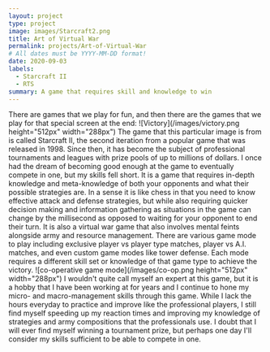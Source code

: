 ```yaml
---
layout: project
type: project
image: images/Starcraft2.png
title: Art of Virtual War
permalink: projects/Art-of-Virtual-War
# All dates must be YYYY-MM-DD format!
date: 2020-09-03
labels:
  - Starcraft II
  - RTS
summary: A game that requires skill and knowledge to win
---
```

There are games that we play for fun, and then there are the games that we play for that special screen at the end:
![Victory](/images/victory.png height="512px" width="288px")
The game that this particular image is from is called Starcraft II, the second iteration from a popular game that was released in 1998. Since then, it has become the subject of professional tournaments and leagues with prize pools of up to millions of dollars. I once had the dream of becoming good enough at the game to eventually compete in one, but my skills fell short. It is a game that requires in-depth knowledge and meta-knowledge of both your opponents and what their possible strategies are. In a sense it is like chess in that you need to know effective attack and defense strategies, but while also requiring quicker decision making and information gathering as situations in the game can change by the millisecond as opposed to waiting for your opponent to end their turn. It is also a virtual war game that also involves mental feints alongside army and resource management. 
There are various game mode to play including exclusive player vs player type matches, player vs A.I. matches, and even custom game modes like tower defense. Each mode requires a different skill set or knowledge of that game type to achieve the victory. 
![co-operative game mode](/images/co-op.png height="512px" width="288px")
I wouldn't quite call myself an expert at this game, but it is a hobby that I have been working at for years and I continue to hone my micro- and macro-management skills through this game. While I lack the hours everyday to practice and improve like the professional players, I still find myself speeding up my reaction times and improving my knowledge of strategies and army compositions that the professionals use. I doubt that I will ever find myself winning a tournament prize, but perhaps one day I'll consider my skills sufficient to be able to compete in one. 
